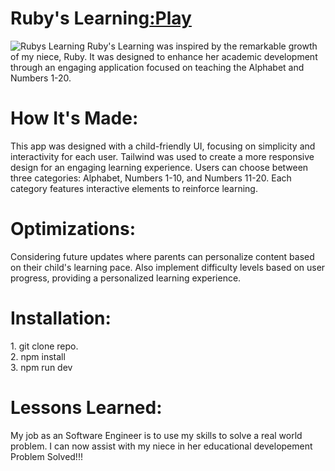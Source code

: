 <div id="header" >
 <h1  class="heading-element" dir="auto">Ruby's Learning<a href="https://fladev-alphabet.netlify.app/">:Play</a></h1>
 <img src="https://i.imgur.com/YPvAR7i.gif" alt="Rubys Learning">
  Ruby's Learning was inspired by the remarkable growth of my niece, Ruby. It was designed to enhance her academic development through an engaging application 
 focused on teaching the Alphabet and Numbers 1-20.
</div>

<div id="header" >
 <h1 class="heading-element" dir="auto">How It's Made:</h1>
 This app was designed with a child-friendly UI, focusing on simplicity and interactivity for each user. Tailwind was used to create a more   responsive design for an engaging learning experience. Users can choose between three categories: Alphabet, Numbers 1-10, and Numbers 11-20. Each category features interactive elements to reinforce learning. 
<div id="header" >
 <h1 class="heading-element" dir="auto">Optimizations:</h1>
Considering future updates where parents can personalize content based on their child's learning pace. Also implement difficulty levels based on user progress, providing a personalized learning experience.
</div>
<div id="header" >
 <h1 class="heading-element" dir="auto">Installation:</h1>
 1. git clone repo.<br/>
2. npm install<br/>
3. npm run dev
</div>

<div id="header">
 <h1 class="heading-element" dir="auto">Lessons Learned:</h1>
  My job as an Software Engineer is to use my skills to solve a real world problem. I can now assist with my niece in her educational developement Problem Solved!!!
</div>

